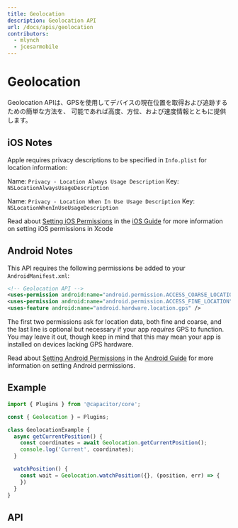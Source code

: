 ```yaml
---
title: Geolocation
description: Geolocation API
url: /docs/apis/geolocation
contributors:
  - mlynch
  - jcesarmobile
---
```


<plugin-platforms platforms="pwa,ios,android"></plugin-platforms>

# Geolocation

Geolocation APIは、GPSを使用してデバイスの現在位置を取得および追跡するための簡単な方法を、
可能であれば高度、方位、および速度情報とともに提供します。

<plugin-api index="true" name="geolocation"></plugin-api>

## iOS Notes

Apple requires privacy descriptions to be specified in `Info.plist` for location information:

Name: `Privacy - Location Always Usage Description`
Key: `NSLocationAlwaysUsageDescription`

Name: `Privacy - Location When In Use Usage Description`
Key: `NSLocationWhenInUseUsageDescription`

Read about [Setting iOS Permissions](/docs/ios/configuration/) in the [iOS Guide](/docs/ios/) for more information on setting iOS permissions in Xcode

## Android Notes

This API requires the following permissions be added to your `AndroidManifest.xml`:

```xml
<!-- Geolocation API -->
<uses-permission android:name="android.permission.ACCESS_COARSE_LOCATION" />
<uses-permission android:name="android.permission.ACCESS_FINE_LOCATION" />
<uses-feature android:name="android.hardware.location.gps" />
```

The first two permissions ask for location data, both fine and coarse, and the last line is optional but necessary if your app _requires_ GPS to function. You may leave it out, though keep in mind that this may mean your app is installed on devices lacking GPS hardware.

Read about [Setting Android Permissions](/docs/android/configuration/) in the [Android Guide](/docs/android/) for more information on setting Android permissions.

## Example

```typescript
import { Plugins } from '@capacitor/core';

const { Geolocation } = Plugins;

class GeolocationExample {
  async getCurrentPosition() {
    const coordinates = await Geolocation.getCurrentPosition();
    console.log('Current', coordinates);
  }

  watchPosition() {
    const wait = Geolocation.watchPosition({}, (position, err) => {
    })
  }
}
```

## API

<plugin-api name="geolocation"></plugin-api>
